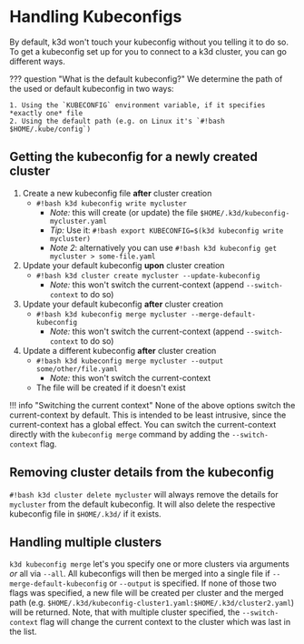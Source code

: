 # Handling Kubeconfigs

By default, k3d won't touch your kubeconfig without you telling it to do so.
To get a kubeconfig set up for you to connect to a k3d cluster, you can go different ways.

??? question "What is the default kubeconfig?"
    We determine the path of the used or default kubeconfig in two ways:

    1. Using the `KUBECONFIG` environment variable, if it specifies *exactly one* file
    2. Using the default path (e.g. on Linux it's `#!bash $HOME/.kube/config`)

## Getting the kubeconfig for a newly created cluster

1. Create a new kubeconfig file **after** cluster creation
    - `#!bash k3d kubeconfig write mycluster`
      - *Note:* this will create (or update) the file `$HOME/.k3d/kubeconfig-mycluster.yaml`
      - *Tip:* Use it: `#!bash export KUBECONFIG=$(k3d kubeconfig write mycluster)`
      - *Note 2*: alternatively you can use `#!bash k3d kubeconfig get mycluster > some-file.yaml`
2. Update your default kubeconfig **upon** cluster creation
    - `#!bash k3d cluster create mycluster --update-kubeconfig`
        - *Note:* this won't switch the current-context (append `--switch-context` to do so)
3. Update your default kubeconfig **after** cluster creation
    - `#!bash k3d kubeconfig merge mycluster --merge-default-kubeconfig`
        - *Note:* this won't switch the current-context (append `--switch-context` to do so)
4. Update a different kubeconfig **after** cluster creation
    - `#!bash k3d kubeconfig merge mycluster --output some/other/file.yaml`
        - *Note:* this won't switch the current-context
    - The file will be created if it doesn't exist

!!! info "Switching the current context"
    None of the above options switch the current-context by default.
    This is intended to be least intrusive, since the current-context has a global effect.
    You can switch the current-context directly with the `kubeconfig merge` command by adding the `--switch-context` flag.

## Removing cluster details from the kubeconfig

`#!bash k3d cluster delete mycluster` will always remove the details for `mycluster` from the default kubeconfig.
It will also delete the respective kubeconfig file in `$HOME/.k3d/` if it exists.

## Handling multiple clusters

`k3d kubeconfig merge` let's you specify one or more clusters via arguments _or_ all via `--all`.
All kubeconfigs will then be merged into a single file if `--merge-default-kubeconfig` or `--output` is specified.
If none of those two flags was specified, a new file will be created per cluster and the merged path (e.g. `$HOME/.k3d/kubeconfig-cluster1.yaml:$HOME/.k3d/cluster2.yaml`) will be returned.
Note, that with multiple cluster specified, the `--switch-context` flag will change the current context to the cluster which was last in the list.

